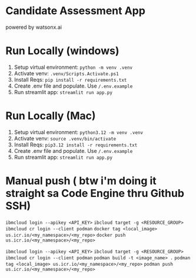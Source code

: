 # Candidate Assessment App
powered by watsonx.ai

# Run Locally (windows)
1. Setup virtual environment: `python -m venv .venv`
2. Activate venv: `.venv/Scripts.Activate.ps1`
3. Install Reqs: `pip install -r requirements.txt`
4. Create .env file and populate. Use `/.env.example`
5. Run streamlit app: `streamlit run app.py`

# Run Locally (Mac)
1. Setup virtual environment: `python3.12 -m venv .venv`
2. Activate venv: `source .venv/bin/activate`
3. Install Reqs: `pip3.12 install -r requirements.txt`
4. Create .env file and populate. Use `/.env.example`
5. Run streamlit app: `streamlit run app.py`

# Manual push ( btw i'm doing it straight sa Code Engine thru Github SSH)
`ibmcloud login --apikey <API_KEY>`
`ibcloud target -g <RESOURCE_GROUP>`
`ibmcloud cr login --client podman` 
`docker tag <local_image> us.icr.io/<my_namespace>/<my_repo>`
`docker push us.icr.io/<my_namespace>/<my_repo>`

`ibmcloud login --apikey <API_KEY>`
`ibcloud target -g <RESOURCE_GROUP>`
`ibmcloud cr login --client podman` 
`podman build -t <image_name> .`
`podman tag <local_image> us.icr.io/<my_namespace>/<my_repo>`
`podman push us.icr.io/<my_namespace>/<my_repo>`


